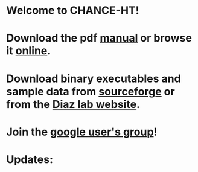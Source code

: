 Welcome to CHANCE-HT!
=================
Download the pdf [manual](https://github.com/songlab/chance/blob/master/Manual.pdf) or browse it [online](https://github.com/diazlab/chance/wiki/).
=================
Download binary executables and sample data from [sourceforge](https://sourceforge.net/projects/chanceht/) or from the [Diaz lab website](http://diazlab.ucsf.edu/chance.html).
========
Join the [google user's group](https://groups.google.com/forum/#!forum/chance-users-group)!
=========
Updates:
=========
